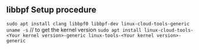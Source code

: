 ## libbpf Setup procedure

`sudo apt install clang libbpf0 libbpf-dev linux-cloud-tools-generic`
`uname -s` // to get the kernel version 
`sudo apt install linux-cloud-tools-<Your kernel version>-generic linux-tools-<Your kernel version>-generic` 
